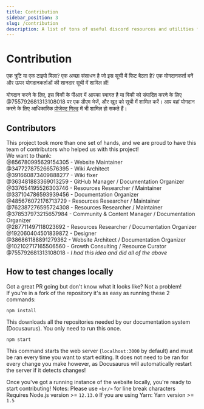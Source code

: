 ```yaml
---
title: Contribution
sidebar_position: 3
slug: /contribution
description: A list of tons of useful discord resources and utilities for all types of users, from beginners to power users.
---
```


# Contribution

एक त्रुटि या एक टाइपो मिला? एक अच्छा संसाधन है जो इस सूची में फिट बैठता है? एक योगदानकर्ता बनें और ऊपर योगदानकर्ताओं की शानदार सूची में शामिल हों!

योगदान करने के लिए, इस विकी के पीआर में आपका स्वागत है या विकी को संपादित करने के लिए @755792681313108018 पर एक डीएम भेजें, और खुद को सूची में शामिल करें। आप वहां योगदान करने के लिए आधिकारिक [प्रोजेक्ट गिल्ड](https://discord.gg/yxbqz9pNxS) में भी शामिल हो सकते हैं।



## Contributors

This project took more than one set of hands, and we are proud to have this team of contributors who helped us with this project!<br/>
We want to thank:<br/>
@856780995629154305 - Website Maintainer <br/>
@347727875266576395 - Wiki Architect <br/>
@391660873409888277 - Wiki fixer <br/>
@363481883369013259 - GitHub Manager / Documentation Organizer<br/>
@337654195526303746 - Resources Researcher / Maintainer<br/>
@337104786593939456 - Documentation Organizer<br/>
@485676072176713729 - Resources Researcher / Maintainer<br/>
@762387276595724308 - Resources Researcher / Maintainer<br/>
@378537973215657984 - Community & Content Manager / Documentation Organizer<br/>
@287711497118023692 - Resources Researcher / Documentation Organizer<br/>
@192060404501839872 - Designer<br/>
@386861188891279362 - Website Architect / Documentation Organizer<br/>
@102102717165506560 - Growth Consulting / Resource Curator<br/>
@755792681313108018 - *I had this idea and did all of the above*

## How to test changes locally

Got a great PR going but don't know what it looks like? Not a problem!<br/>
If you're in a fork of the repository it's as easy as running these 2 commands:

```
npm install
```

This downloads all the repositories needed by our documentation system (Docusaurus). You only need to run this once.

```
npm start
```

This command starts the web server (``localhost:3000`` by default) and must be ran every time you want to start editing.
It does not need to be ran for every change you make however, as Docusaurus will automatically restart the server if it detects changes!

Once you've got a running instance of the website locally, you're ready to start contributing!
Notes: Please use ``<br/>`` for line break characters<br/>
Requires Node.js version >= ``12.13.0``
If you are using Yarn: Yarn version >= ``1.5``
